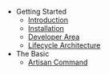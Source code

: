 - Getting Started
	- [Introduction](/)
	- [Installation](/getting_started/installation.md)
	- [Developer Area](getting_started/developer_area.md)
	- [Lifecycle Architecture](getting_started/lifecycle.md)
- The Basic
	- [Artisan Command](/basic/artisan.md)